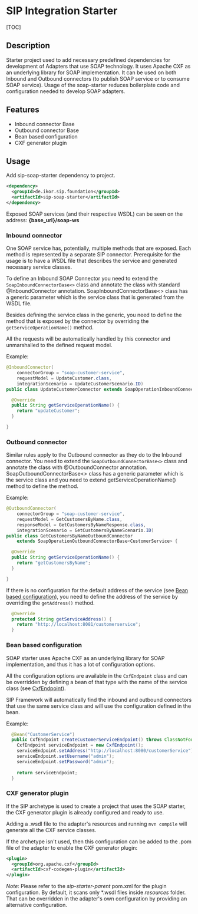 # SIP Integration Starter

[TOC]

## Description

Starter project used to add necessary predefined dependencies for development of Adapters that use SOAP technology. It uses Apache CXF as an underlying library for SOAP implementation.
It can be used on both Inbound and Outbound connectors (to publish SOAP service or to consume SOAP service).
Usage of the soap-starter reduces boilerplate code and configuration needed to develop SOAP adapters. 

## Features

- Inbound connector Base
- Outbound connector Base
- Bean based configuration
- CXF generator plugin


## Usage

Add sip-soap-starter dependency to project.

```xml
<dependency>
  <groupId>de.ikor.sip.foundation</groupId>
  <artifactId>sip-soap-starter</artifactId>
</dependency>
```

Exposed SOAP services (and their respective WSDL) can be seen on the address: **{base_url}/soap-ws** 

### Inbound connector

One SOAP service has, potentially, multiple methods that are exposed. Each method is represented by a separate SIP connector.
Prerequisite for the usage is to have a WSDL file that describes the service and generated necessary service classes.

To define an Inbound SOAP Connector you need to extend the `SoapInboundConnectorBase<>` class and annotate the class with standard @InboundConnector annotation.
SoapInboundConnectorBase<> class has a generic parameter which is the service class that is generated from the WSDL file.

Besides defining the service class in the generic, you need to define the method that is exposed by the connector by overriding the `getServiceOperationName()` method.

All the requests will be automatically handled by this connector and unmarshalled to the defined request model.

Example:
```java
@InboundConnector(
    connectorGroup = "soap-customer-service",
    requestModel = UpdateCustomer.class,
    integrationScenario = UpdateCustomerScenario.ID)
public class UpdateCustomerConnector extends SoapOperationInboundConnectorBase<CustomerService> {

  @Override
  public String getServiceOperationName() {
    return "updateCustomer";
  }

}
```

### Outbound connector

Similar rules apply to the Outbound connector as they do to the Inbound connector. You need to extend the `SoapOutboundConnectorBase<>` class and annotate the class with @OutboundConnector annotation.
SoapOutboundConnectorBase<> class has a generic parameter which is the service class and you need to extend getServiceOperationName() method to define the method.

Example:
```java
@OutboundConnector(
    connectorGroup = "soap-customer-service",
    requestModel = GetCustomersByName.class,
    responseModel = GetCustomersByNameResponse.class,
    integrationScenario = GetCustomersByNameScenario.ID)
public class GetCustomersByNameOutboundConnector
    extends SoapOperationOutboundConnectorBase<CustomerService> {

  @Override
  public String getServiceOperationName() {
    return "getCustomersByName";
  }

}
```

If there is no configuration for the default address of the service (see [Bean based configuration](./soap-starter.md#bean-based-configuration)), you need to define the address of the service by overriding the `getAddress()` method.
```java
  @Override
  protected String getServiceAddress() {
    return "http://localhost:8081/customerservice";
  }
```


### Bean based configuration

SOAP starter uses Apache CXF as an underlying library for SOAP implementation, and thus it has a lot of configuration options.

All the configuration options are available in the `CxfEndpoint` class and can be overridden by defining a bean of that type with the name of the service class (see [CxfEndpoint](https://www.javadoc.io/doc/org.apache.camel/camel-cxf/3.2.0/org/apache/camel/component/cxf/CxfEndpoint.html)).

SIP Framework will automatically find the inbound and outbound connectors that use the same service class and will use the configuration defined in the bean.

Example:
```java
  @Bean("CustomerService")
  public CxfEndpoint createCustomerServiceEndpoint() throws ClassNotFoundException {
    CxfEndpoint serviceEndpoint = new CxfEndpoint();
    serviceEndpoint.setAddress("http://localhost:8080/customerService");
    serviceEndpoint.setUsername("admin");
    serviceEndpoint.setPassword("admin");
    
    return serviceEndpoint;
  }
```

### CXF generator plugin

If the SIP archetype is used to create a project that uses the SOAP starter, the CXF generator plugin is already configured and ready to use.

Adding a .wsdl file to the adapter's resources and running `mvn compile` will generate all the CXF service classes.


If the archetype isn't used, then this configuration can be added to the .pom file of the adapter to enable the CXF generator plugin:
```xml
<plugin>
  <groupId>org.apache.cxf</groupId>
  <artifactId>cxf-codegen-plugin</artifactId>
</plugin>
```

_Note_: Please refer to the _sip-starter-parent_ pom.xml for the plugin configuration. By default, it scans only *.wsdl files inside _resources_ folder.
That can be overridden in the adapter's own <plugin> configuration by providing an alternative configuration.
